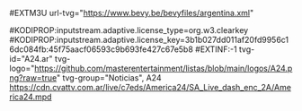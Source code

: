 #EXTM3U url-tvg="https://www.bevy.be/bevyfiles/argentina.xml"

#KODIPROP:inputstream.adaptive.license_type=org.w3.clearkey
#KODIPROP:inputstream.adaptive.license_key=3b1b027dd011af20fd9956c16dc084fb:45f75aacf06593c9b693fe427c67e5b8
#EXTINF:-1 tvg-id="A24.ar" tvg-logo="https://github.com/masterentertainment/listas/blob/main/logos/A24.png?raw=true" tvg-group="Noticias", A24
https://cdn.cvattv.com.ar/live/c7eds/America24/SA_Live_dash_enc_2A/America24.mpd
